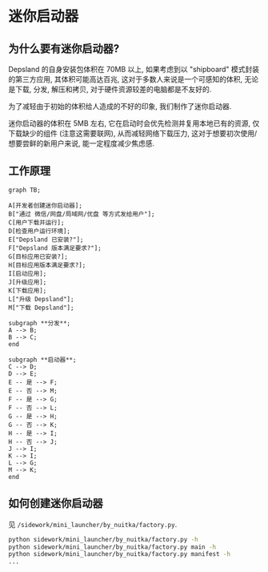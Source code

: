 # 迷你启动器

## 为什么要有迷你启动器?

Depsland 的自身安装包体积在 70MB 以上, 如果考虑到以 "shipboard" 模式封装的第三方应用, 其体积可能高达百兆, 这对于多数人来说是一个可感知的体积, 无论是下载, 分发, 解压和拷贝, 对于硬件资源较差的电脑都是不友好的.

为了减轻由于初始的体积给人造成的不好的印象, 我们制作了迷你启动器.

迷你启动器的体积在 5MB 左右, 它在启动时会优先检测并复用本地已有的资源, 仅下载缺少的组件 (注意这需要联网), 从而减轻网络下载压力, 这对于想要初次使用/想要尝鲜的新用户来说, 能一定程度减少焦虑感.

## 工作原理

```mermaid
graph TB;

A[开发者创建迷你启动器];
B["通过 微信/网盘/局域网/优盘 等方式发给用户"];
C[用户下载并运行];
D[检查用户运行环境];
E["Depsland 已安装?"];
F["Depsland 版本满足要求?"];
G[目标应用已安装?];
H[目标应用版本满足要求?];
I[启动应用];
J[升级应用];
K[下载应用];
L["升级 Depsland"];
M["下载 Depsland"];

subgraph **分发**;
A --> B;
B --> C;
end

subgraph **启动器**;
C --> D;
D --> E;
E -- 是 --> F;
E -- 否 --> M;
F -- 是 --> G;
F -- 否 --> L;
G -- 是 --> H;
G -- 否 --> K;
H -- 是 --> I;
H -- 否 --> J;
J --> I;
K --> I;
L --> G;
M --> K;
end
```

## 如何创建迷你启动器

见 `/sidework/mini_launcher/by_nuitka/factory.py`.

```sh
python sidework/mini_launcher/by_nuitka/factory.py -h
python sidework/mini_launcher/by_nuitka/factory.py main -h
python sidework/mini_launcher/by_nuitka/factory.py manifest -h
...
```

